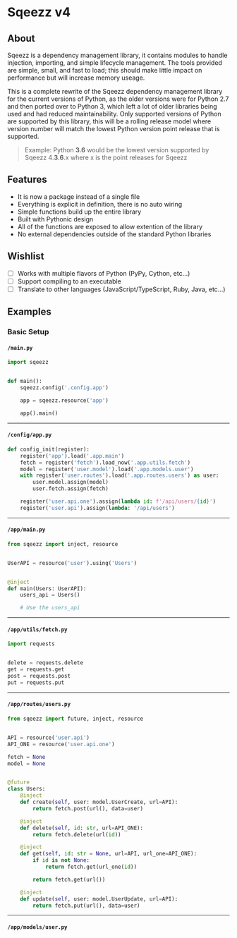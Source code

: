 Sqeezz v4
=========

About
-----

Sqeezz is a dependency management library, it contains modules to handle injection, importing, and simple lifecycle management.
The tools provided are simple, small, and fast to load; this should make little impact on performance but will increase memory useage.

This is a complete rewrite of the Sqeezz dependency management library for the current versions of Python, as the older versions were for Python 2.7 and then ported over to Python 3, which left a lot of older libraries being used and had reduced maintainability.
Only supported versions of Python are supported by this library,
this will be a rolling release model where version number will match the lowest Python version point release that is supported.

> Example: Python **3.6** would be the lowest version supported by Sqeezz 4.**3.6**.x where x is the point releases for Sqeezz

Features
--------
- It is now a package instead of a single file
- Everything is explicit in definition, there is no auto wiring
- Simple functions build up the entire library
- Built with Pythonic design
- All of the functions are exposed to allow extention of the library
- No external dependencies outside of the standard Python libraries

Wishlist
--------
- [ ] Works with multiple flavors of Python (PyPy, Cython, etc...)
- [ ] Support compiling to an executable
- [ ] Translate to other languages (JavaScript/TypeScript, Ruby, Java, etc...)

Examples
--------
### Basic Setup
#### `/main.py`
```python
import sqeezz


def main():
    sqeezz.config('.config.app')

    app = sqeezz.resource('app')

    app().main()
```
---
#### `/config/app.py`
```python
def config_init(register):
    register('app').load('.app.main')
    fetch = register('fetch').load_now('.app.utils.fetch')
    model = register('user.model').load('.app.models.user')
    with register('user.routes').load('.app.routes.users') as user:
        user.model.assign(model)
        user.fetch.assign(fetch)

    register('user.api.one').assign(lambda id: f'/api/users/{id}')
    register('user.api').assign(lambda: '/api/users')
```
---
#### `/app/main.py`
```python
from sqeezz import inject, resource


UserAPI = resource('user').using('Users')


@inject
def main(Users: UserAPI):
    users_api = Users()

    # Use the users_api
```
---
#### `/app/utils/fetch.py`
```python
import requests


delete = requests.delete
get = requests.get
post = requests.post
put = requests.put
```
---
#### `/app/routes/users.py`
```python
from sqeezz import future, inject, resource


API = resource('user.api')
API_ONE = resource('user.api.one')

fetch = None
model = None


@future
class Users:
    @inject
    def create(self, user: model.UserCreate, url=API):
        return fetch.post(url(), data=user)

    @inject
    def delete(self, id: str, url=API_ONE):
        return fetch.delete(url(id))

    @inject
    def get(self, id: str = None, url=API, url_one=API_ONE):
        if id is not None:
            return fetch.get(url_one(id))

        return fetch.get(url())

    @inject
    def update(self, user: model.UserUpdate, url=API):
        return fetch.put(url(), data=user)
```
---
#### `/app/models/user.py`
```python

```